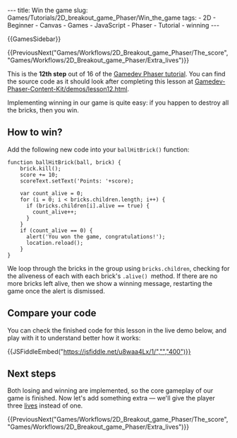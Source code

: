 --- title: Win the game slug: Games/Tutorials/2D\_breakout\_game\_Phaser/Win\_the\_game tags: - 2D - Beginner - Canvas - Games - JavaScript - Phaser - Tutorial - winning ---

{{GamesSidebar}}

{{PreviousNext("Games/Workflows/2D\_Breakout\_game\_Phaser/The\_score", "Games/Workflows/2D\_Breakout\_game\_Phaser/Extra\_lives")}}

This is the **12th step** out of 16 of the [Gamedev Phaser tutorial](/en-US/docs/Games/Tutorials/2D_breakout_game_Phaser). You can find the source code as it should look after completing this lesson at [Gamedev-Phaser-Content-Kit/demos/lesson12.html](https://github.com/end3r/Gamedev-Phaser-Content-Kit/blob/gh-pages/demos/lesson12.html).

<span class="seoSummary">Implementing winning in our game is quite easy: if you happen to destroy all the bricks, then you win.</span>

How to win?
-----------

Add the following new code into your `ballHitBrick()` function:

    function ballHitBrick(ball, brick) {
        brick.kill();
        score += 10;
        scoreText.setText('Points: '+score);

        var count_alive = 0;
        for (i = 0; i < bricks.children.length; i++) {
          if (bricks.children[i].alive == true) {
            count_alive++;
          }
        }
        if (count_alive == 0) {
          alert('You won the game, congratulations!');
          location.reload();
        }
    }

We loop through the bricks in the group using `bricks.children`, checking for the aliveness of each with each brick's `.alive() `method. If there are no more bricks left alive, then we show a winning message, restarting the game once the alert is dismissed.

Compare your code
-----------------

You can check the finished code for this lesson in the live demo below, and play with it to understand better how it works:

{{JSFiddleEmbed("https://jsfiddle.net/u8waa4Lx/1/","","400")}}

Next steps
----------

Both losing and winning are implemented, so the core gameplay of our game is finished. Now let's add something extra — we'll give the player three [lives](/en-US/docs/Games/Tutorials/2D_breakout_game_Phaser/Extra_lives) instead of one.

{{PreviousNext("Games/Workflows/2D\_Breakout\_game\_Phaser/The\_score", "Games/Workflows/2D\_Breakout\_game\_Phaser/Extra\_lives")}}
